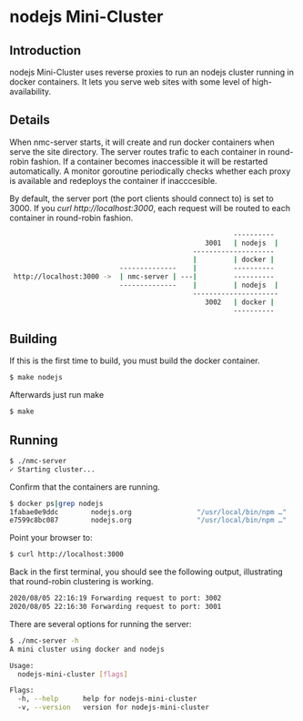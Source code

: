 # nodejs Mini-Cluster

## Introduction

nodejs Mini-Cluster uses reverse proxies to run an nodejs cluster running in docker containers. It lets you serve web sites with some level of high-availability.

## Details

When nmc-server starts, it will create and run docker containers when serve the site directory. The server routes trafic to each container in round-robin fashion. If a container becomes inaccessible it will be restarted automatically. A monitor goroutine periodically checks whether each proxy is available and redeploys the container if inacccesible.

By default, the server port (the port clients should connect to) is set to 3000. If you *curl http://localhost:3000*, each request will be routed to each container in round-robin fashion.

```bash
                                                       ----------
                                                3001   | nodejs  |
                                             --------------------
                                             |         | docker |
                           --------------    |         ----------
 http://localhost:3000 ->  | nmc-server | ---|         ----------
                           --------------    |         | nodejs  |
                                             ---------------------
                                                3002   | docker |  
                                                       ----------
```

## Building

If this is the first time to build, you must build the docker container.

```bash
$ make nodejs
```

Afterwards just run make

```bash
$ make
```

## Running

```bash
$ ./nmc-server
✓ Starting cluster...
```

Confirm that the containers are running.

```bash
$ docker ps|grep nodejs
1fabae0e9ddc        nodejs.org                "/usr/local/bin/npm …"   16 seconds ago      Up 15 seconds           0.0.0.0:3002->8080/tcp                                         nginx-3002
e7599c8bc087        nodejs.org                "/usr/local/bin/npm …"   17 seconds ago      Up 15 seconds           0.0.0.0:3001->8080/tcp                                         nginx-3001
```

Point your browser to:

```bash
$ curl http://localhost:3000
```

Back in the first terminal, you should see the following output, illustrating that round-robin clustering is working.

```bash
2020/08/05 22:16:19 Forwarding request to port: 3002
2020/08/05 22:16:30 Forwarding request to port: 3001
```

There are several options for running the server:

```bash
$ ./nmc-server -h
A mini cluster using docker and nodejs

Usage:
  nodejs-mini-cluster [flags]

Flags:
  -h, --help      help for nodejs-mini-cluster
  -v, --version   version for nodejs-mini-cluster
```